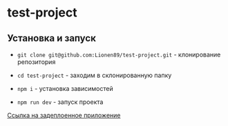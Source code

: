 # test-project

## Установка и запуск

- `git clone git@github.com:Lionen89/test-project.git` - клонирование репозитория
- `cd test-project` - заходим в склонированную папку
- `npm i` - установка зависимостей

- `npm run dev` - запуск проекта

[Ссылка на задеплоенное приложение](https://test-project-ilyas-projects-4297e5ad.vercel.app/)
